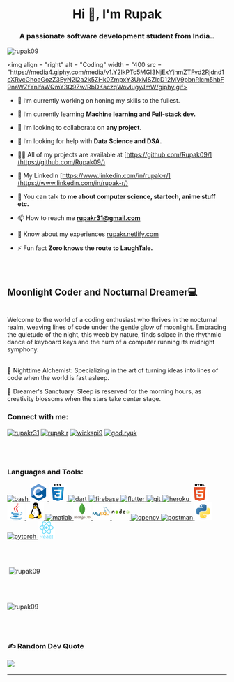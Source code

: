 <h1 align="center">Hi 👋, I'm Rupak</h1>
<h3 align="center">A passionate software development student from India..</h3>

<p align="left"> <img src="https://komarev.com/ghpvc/?username=rupak09&label=Profile%20views&color=0e75b6&style=flat" alt="rupak09" /> </p>

<img align = "right" alt = "Coding"  width = "400 src = "https://media4.giphy.com/media/v1.Y2lkPTc5MGI3NjExYjhmZTFvd2Rjdnd1cXRvcGhoaGozZ3EyN2l2a2k5ZHk0ZmpxY3UxMSZlcD12MV9pbnRlcm5hbF9naWZfYnlfaWQmY3Q9Zw/RbDKaczqWovIugyJmW/giphy.gif>

- 🔭 I’m currently working on honing my skills to the fullest.

- 🌱 I’m currently learning **Machine learning and Full-stack dev.**

- 👯 I’m looking to collaborate on **any project.**

- 🤝 I’m looking for help with **Data Science and DSA.**

- 👨‍💻 All of my projects are available at [https://github.com/Rupak09/](https://github.com/Rupak09/)

- 📝 My LinkedIn [https://www.linkedin.com/in/rupak-r/](https://www.linkedin.com/in/rupak-r/)

- 💬 You can talk **to me about computer science, startech, anime stuff etc.**

- 📫 How to reach me **rupakr31@gmail.com**

- 📄 Know about my experiences [rupakr.netlify.com](rupakr.netlify.com)

- ⚡ Fun fact **Zoro knows the route to LaughTale.**
<br><br>

## <br> Moonlight Coder and Nocturnal Dreamer💻<br>

<br> Welcome to the world of a coding enthusiast who thrives in the nocturnal realm, weaving lines of code under the gentle glow of moonlight. Embracing the quietude of the night, this weeb by nature, finds solace in the rhythmic dance of keyboard keys and the hum of a computer running its midnight symphony.<br>

<br>
🌌 Nighttime Alchemist: Specializing in the art of turning ideas into lines of code when the world is fast asleep.

🌙 Dreamer's Sanctuary: Sleep is reserved for the morning hours, as creativity blossoms when the stars take center stage.
<br>


<h3 align="left">Connect with me:</h3>
<p align="left">
<a href="https://twitter.com/rupakr31" target="blank"><img align="center" src="https://raw.githubusercontent.com/rahuldkjain/github-profile-readme-generator/master/src/images/icons/Social/twitter.svg" alt="rupakr31" height="30" width="40" /></a>
<a href="https://linkedin.com/in/rupak r" target="blank"><img align="center" src="https://raw.githubusercontent.com/rahuldkjain/github-profile-readme-generator/master/src/images/icons/Social/linked-in-alt.svg" alt="rupak r" height="30" width="40" /></a>
<a href="https://www.leetcode.com/wickspi9" target="blank"><img align="center" src="https://raw.githubusercontent.com/rahuldkjain/github-profile-readme-generator/master/src/images/icons/Social/leet-code.svg" alt="wickspi9" height="30" width="40" /></a>
<a href="https://discord.gg/god.ryuk" target="blank"><img align="center" src="https://raw.githubusercontent.com/rahuldkjain/github-profile-readme-generator/master/src/images/icons/Social/discord.svg" alt="god.ryuk" height="30" width="40" /></a>
</p>


<br><br>

<h3 align="left">Languages and Tools:</h3>
<p align="left"> <a href="https://www.gnu.org/software/bash/" target="_blank" rel="noreferrer"> <img src="https://www.vectorlogo.zone/logos/gnu_bash/gnu_bash-icon.svg" alt="bash" width="40" height="40"/> </a> <a href="https://www.cprogramming.com/" target="_blank" rel="noreferrer"> <img src="https://raw.githubusercontent.com/devicons/devicon/master/icons/c/c-original.svg" alt="c" width="40" height="40"/> </a> <a href="https://www.w3schools.com/css/" target="_blank" rel="noreferrer"> <img src="https://raw.githubusercontent.com/devicons/devicon/master/icons/css3/css3-original-wordmark.svg" alt="css3" width="40" height="40"/> </a> <a href="https://dart.dev" target="_blank" rel="noreferrer"> <img src="https://www.vectorlogo.zone/logos/dartlang/dartlang-icon.svg" alt="dart" width="40" height="40"/> </a> <a href="https://firebase.google.com/" target="_blank" rel="noreferrer"> <img src="https://www.vectorlogo.zone/logos/firebase/firebase-icon.svg" alt="firebase" width="40" height="40"/> </a> <a href="https://flutter.dev" target="_blank" rel="noreferrer"> <img src="https://www.vectorlogo.zone/logos/flutterio/flutterio-icon.svg" alt="flutter" width="40" height="40"/> </a> <a href="https://git-scm.com/" target="_blank" rel="noreferrer"> <img src="https://www.vectorlogo.zone/logos/git-scm/git-scm-icon.svg" alt="git" width="40" height="40"/> </a> <a href="https://heroku.com" target="_blank" rel="noreferrer"> <img src="https://www.vectorlogo.zone/logos/heroku/heroku-icon.svg" alt="heroku" width="40" height="40"/> </a> <a href="https://www.w3.org/html/" target="_blank" rel="noreferrer"> <img src="https://raw.githubusercontent.com/devicons/devicon/master/icons/html5/html5-original-wordmark.svg" alt="html5" width="40" height="40"/> </a> <a href="https://www.java.com" target="_blank" rel="noreferrer"> <img src="https://raw.githubusercontent.com/devicons/devicon/master/icons/java/java-original.svg" alt="java" width="40" height="40"/> </a> <a href="https://www.linux.org/" target="_blank" rel="noreferrer"> <img src="https://raw.githubusercontent.com/devicons/devicon/master/icons/linux/linux-original.svg" alt="linux" width="40" height="40"/> </a> <a href="https://www.mathworks.com/" target="_blank" rel="noreferrer"> <img src="https://upload.wikimedia.org/wikipedia/commons/2/21/Matlab_Logo.png" alt="matlab" width="40" height="40"/> </a> <a href="https://www.mongodb.com/" target="_blank" rel="noreferrer"> <img src="https://raw.githubusercontent.com/devicons/devicon/master/icons/mongodb/mongodb-original-wordmark.svg" alt="mongodb" width="40" height="40"/> </a> <a href="https://www.mysql.com/" target="_blank" rel="noreferrer"> <img src="https://raw.githubusercontent.com/devicons/devicon/master/icons/mysql/mysql-original-wordmark.svg" alt="mysql" width="40" height="40"/> </a> <a href="https://nodejs.org" target="_blank" rel="noreferrer"> <img src="https://raw.githubusercontent.com/devicons/devicon/master/icons/nodejs/nodejs-original-wordmark.svg" alt="nodejs" width="40" height="40"/> </a> <a href="https://opencv.org/" target="_blank" rel="noreferrer"> <img src="https://www.vectorlogo.zone/logos/opencv/opencv-icon.svg" alt="opencv" width="40" height="40"/> </a> <a href="https://postman.com" target="_blank" rel="noreferrer"> <img src="https://www.vectorlogo.zone/logos/getpostman/getpostman-icon.svg" alt="postman" width="40" height="40"/> </a> <a href="https://www.python.org" target="_blank" rel="noreferrer"> <img src="https://raw.githubusercontent.com/devicons/devicon/master/icons/python/python-original.svg" alt="python" width="40" height="40"/> </a> <a href="https://pytorch.org/" target="_blank" rel="noreferrer"> <img src="https://www.vectorlogo.zone/logos/pytorch/pytorch-icon.svg" alt="pytorch" width="40" height="40"/> </a> <a href="https://reactjs.org/" target="_blank" rel="noreferrer"> <img src="https://raw.githubusercontent.com/devicons/devicon/master/icons/react/react-original-wordmark.svg" alt="react" width="40" height="40"/> </a> </p>

<br><br>



<p>&nbsp;<img align="center" src="https://github-readme-stats.vercel.app/api?username=rupak09&show_icons=true&locale=en" alt="rupak09" /></p>

<br><br>

<p><img align="center" src="https://github-readme-streak-stats.herokuapp.com/?user=rupak09&" alt="rupak09" /></p>




<br><br>

### ✍️ Random Dev Quote
![](https://quotes-github-readme.vercel.app/api?type=horizontal&theme=dark)

---
